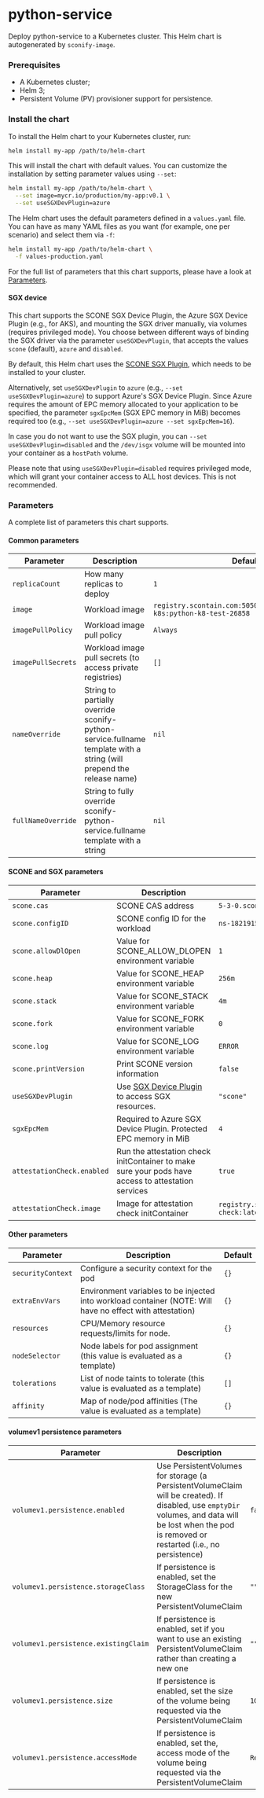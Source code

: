 # python-service

Deploy python-service to a Kubernetes cluster. This Helm chart is autogenerated by `sconify-image`.

### Prerequisites

* A Kubernetes cluster;
* Helm 3;
* Persistent Volume (PV) provisioner support for persistence.

### Install the chart

To install the Helm chart to your Kubernetes cluster, run:

```bash
helm install my-app /path/to/helm-chart
```

This will install the chart with default values. You can customize the installation by setting parameter values using `--set`:

```bash
helm install my-app /path/to/helm-chart \
  --set image=mycr.io/production/my-app:v0.1 \
  --set useSGXDevPlugin=azure
```

The Helm chart uses the default parameters defined in a `values.yaml` file. You can have as many YAML files as you want (for example, one per scenario) and select them via `-f`:

```bash
helm install my-app /path/to/helm-chart \
  -f values-production.yaml
```

For the full list of parameters that this chart supports, please have a look at [Parameters](#parameters).

#### SGX device

This chart supports the SCONE SGX Device Plugin, the Azure SGX Device Plugin (e.g., for AKS), and mounting the SGX driver manually, via volumes (requires privileged mode). You choose between different ways of binding the SGX driver via the parameter `useSGXDevPlugin`, that accepts the values `scone` (default), `azure` and `disabled`.

By default, this Helm chart uses the [SCONE SGX Plugin](https://sconedocs.github.io/helm_sgxdevplugin/), which needs to be installed to your cluster.

Alternatively, set `useSGXDevPlugin` to `azure` (e.g., `--set useSGXDevPlugin=azure`) to support Azure's SGX Device Plugin. Since Azure requires the amount of EPC memory allocated to your application to be specified, the parameter `sgxEpcMem` (SGX EPC memory in MiB) becomes required too (e.g., `--set useSGXDevPlugin=azure --set sgxEpcMem=16`).

In case you do not want to use the SGX plugin, you can `--set useSGXDevPlugin=disabled` and the `/dev/isgx` volume will be mounted into your container as a `hostPath` volume.

Please note that using `useSGXDevPlugin=disabled` requires privileged mode, which will grant your container access to ALL host devices. This is not recommended.

### Parameters

A complete list of parameters this chart supports.

#### Common parameters

|Parameter|Description|Default|
|---|---|---|
`replicaCount`|How many replicas to deploy|`1`
`image`|Workload image|`registry.scontain.com:5050/christof.fetzer/hw-k8s:python-k8-test-26858`
`imagePullPolicy`|Workload image pull policy|`Always`
`imagePullSecrets`|Workload image pull secrets (to access private registries)|`[]`
`nameOverride`|String to partially override sconify-python-service.fullname template with a string (will prepend the release name)|`nil`
`fullNameOverride`|String to fully override sconify-python-service.fullname template with a string|`nil`


#### SCONE and SGX parameters

|Parameter|Description|Default|
|---|---|---|
`scone.cas`|SCONE CAS address|`5-3-0.scone-cas.cf`
`scone.configID`|SCONE config ID for the workload|`ns-182191514013895/python-session/python-service`
`scone.allowDlOpen`|Value for SCONE_ALLOW_DLOPEN environment variable|`1`
`scone.heap`|Value for SCONE_HEAP environment variable|`256m`
`scone.stack`|Value for SCONE_STACK environment variable|`4m`
`scone.fork`|Value for SCONE_FORK environment variable|`0`
`scone.log`|Value for SCONE_LOG environment variable|`ERROR`
`scone.printVersion`|Print SCONE version information|`false`
`useSGXDevPlugin`|Use [SGX Device Plugin](#sgx-device) to access SGX resources.|`"scone"`
`sgxEpcMem`|Required to Azure SGX Device Plugin. Protected EPC memory in MiB|`4`
`attestationCheck.enabled`|Run the attestation check initContainer to make sure your pods have access to attestation services|`true`
`attestationCheck.image`|Image for attestation check initContainer|`registry.scontain.com:5050/clenimar/attestation-check:latest`

#### Other parameters

|Parameter|Description|Default|
|---|---|---|
`securityContext`|Configure a security context for the pod|`{}`
`extraEnvVars`|Environment variables to be injected into workload container (NOTE: Will have no effect with attestation)|`{}`
`resources`|CPU/Memory resource requests/limits for node.|`{}`
`nodeSelector`|Node labels for pod assignment (this value is evaluated as a template)|`{}`
`tolerations`|List of node taints to tolerate (this value is evaluated as a template)|`[]`
`affinity`|Map of node/pod affinities (The value is evaluated as a template)|`{}`

#### volumev1 persistence parameters

|Parameter|Description|Default|
|---|---|---|
`volumev1.persistence.enabled`|Use PersistentVolumes for storage (a PersistentVolumeClaim will be created). If disabled, use `emptyDir` volumes, and data will be lost when the pod is removed or restarted (i.e., no persistence) |`false`
`volumev1.persistence.storageClass`|If persistence is enabled, set the StorageClass for the new PersistentVolumeClaim|`""`
`volumev1.persistence.existingClaim`|If persistence is enabled, set if you want to use an existing PersistentVolumeClaim rather than creating a new one|`""`
`volumev1.persistence.size`|If persistence is enabled, set the size of the volume being requested via the PersistentVolumeClaim|`1Gi`
`volumev1.persistence.accessMode`|If persistence is enabled, set the, access mode of the volume being requested via the PersistentVolumeClaim|`ReadWriteMany`

